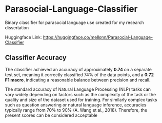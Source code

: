 # Parasocial-Language-Classifier
Binary classifier for parasocial language use created for my research dissertation  

Huggingface Link: https://huggingface.co/mellonn/Parasocial-Language-Classifier  

## Classifier Accuracy
The classifier achieved an accuracy of approximately **0.74** on a separate test set, meaning it correctly classified 74% of the data points, and a **0.72 F1 macro**, indicating a reasonable balance between precision and recall.  

The standard accuracy of Natural Language Processing (NLP) tasks can vary widely depending on factors such as the complexity of the task or the quality and size of the dataset used for training. For similarly complex tasks such as question answering or natural language inference, accuracies typically range from 70% to 90% (A. Wang et al., 2018). Therefore, the present scores can be considered acceptable  
